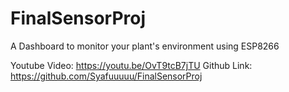 # FinalSensorProj
A Dashboard to monitor your plant's environment using ESP8266

Youtube Video: https://youtu.be/OvT9tcB7jTU
Github Link: https://github.com/Syafuuuuu/FinalSensorProj

